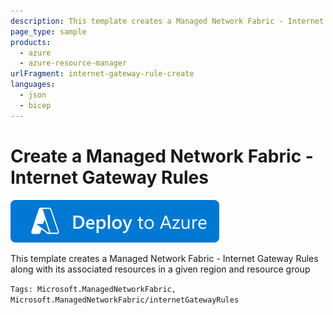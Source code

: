 ```yaml
---
description: This template creates a Managed Network Fabric - Internet Gateway Rules along with its associated resources in a given region and resource group
page_type: sample
products:
  - azure
  - azure-resource-manager
urlFragment: internet-gateway-rule-create
languages:
  - json
  - bicep
---
```


# Create a Managed Network Fabric - Internet Gateway Rules

[![Deploy To Azure](https://raw.githubusercontent.com/Azure/azure-quickstart-templates/master/1-CONTRIBUTION-GUIDE/images/deploytoazure.svg?sanitize=true)](https://portal.azure.com/#create/Microsoft.Template/uri/https%3A%2F%2Fraw.githubusercontent.com%2FAzure%2Fazure-quickstart-templates%2Fmaster%2Fquickstarts%2Fmicrosoft.managednetworkfabric%2Finternet-gateway-rule-create%2Fmain.bicep)

This template creates a Managed Network Fabric - Internet Gateway Rules along with its associated resources in a given region and resource group

`Tags: Microsoft.ManagedNetworkFabric, Microsoft.ManagedNetworkFabric/internetGatewayRules`
